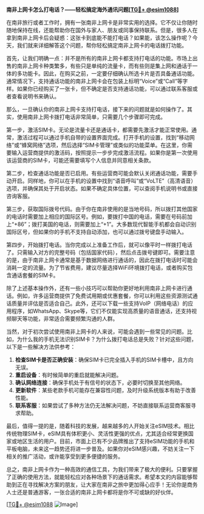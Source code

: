 **南非上网卡怎么打电话？——轻松搞定海外通讯问题[[TG💪+ @esim1088](https://t.me/s/esim1088)]**

在南非旅行或者工作时，拥有一张南非上网卡是非常实用的选择。它不仅让你随时随地保持在线，还能帮助你在国外与家人、朋友或同事保持联系。但是，很多人在拿到南非上网卡后会疑惑：这张卡到底能不能打电话？如果能，该怎么操作呢？今天，我们就来详细解答这个问题，帮你轻松搞定南非上网卡的电话拨打功能。

首先，让我们明确一点：并不是所有的南非上网卡都支持打电话的功能。市场上出售的南非上网卡种类繁多，有些只是单纯的流量卡，而有些则是集上网和通话于一体的多功能卡。因此，在购买之前，一定要仔细确认所选卡片是否具备通话功能。通常情况下，支持通话功能的南非上网卡会在包装上标明“Voice”或“Call”等字样。如果你已经购买了一张卡，但不确定是否支持通话功能，可以通过联系客服或者查看说明书来确认。

那么，一旦确认你的南非上网卡支持打电话，接下来的问题就是如何操作了。其实，使用南非上网卡拨打电话非常简单，只需要几个步骤即可完成。

第一步，激活SIM卡。无论是流量卡还是通话卡，都需要先激活才能正常使用。通常，激活过程可以通过手机自带的设置界面完成。打开手机的设置，找到“移动网络”或“蜂窝网络”选项，然后选择“SIM卡管理”或类似的功能菜单。在这里，你需要输入运营商提供的激活码，按照提示一步步完成激活流程。如果你是第一次使用该运营商的SIM卡，可能还需要填写个人信息并同意相关条款。

第二步，检查通话功能是否已启用。有些运营商可能会默认关闭通话功能，需要手动开启。同样地，你可以在手机的设置中找到“语音呼叫”或“VoLTE”（高清语音）选项，并确保其处于开启状态。如果不确定具体位置，可以查阅手机说明书或直接咨询客服。

第三步，获取国际拨号代码。由于你在南非使用的是当地号码，所以拨打其他国家的电话时需要加上相应的国际区号。例如，要拨打中国的电话，需要在号码前加上“+86”；拨打美国的电话，则需要加上“+1”。大多数现代智能手机都会自动识别国际区号，但如果你的手机不支持自动添加，也可以通过拨号键盘手动输入。

第四步，开始拨打电话。当你完成以上准备工作后，就可以像平时一样拨打电话了。只需输入对方的完整号码（包括国家代码），然后点击拨号键即可。需要注意的是，由于南非上网卡通常是基于数据网络进行通话的，因此在拨打电话时可能会消耗一定的流量。为了节省费用，建议尽量选择WiFi环境拨打电话，或者购买包含通话套餐的SIM卡。

除了上述基本操作外，还有一些小技巧可以帮助你更好地利用南非上网卡进行通话。例如，许多运营商提供了免费试用期或优惠套餐，你可以利用这些资源测试通话质量并评估是否适合自己。此外，还可以下载一些支持VoIP（网络电话）的应用程序，如WhatsApp、Skype等，它们不仅能实现高质量的语音通话，还支持视频聊天等功能，非常适合需要频繁沟通的人群。

当然，对于初次尝试使用南非上网卡的人来说，可能会遇到一些常见的问题。比如，为什么我的手机无法识别SIM卡？为什么拨打电话总是失败？针对这些问题，以下是一些解决方法供参考：

1. **检查SIM卡是否正确安装**：确保SIM卡已完全插入手机的SIM卡槽中，且方向无误。
2. **重启设备**：有时候简单的重启就能解决问题。
3. **确认网络连接**：确保手机处于有信号的状态下，必要时切换至其他网络。
4. **更新软件**：某些老款手机可能存在兼容性问题，及时升级系统版本有助于改善性能。
5. **联系客服**：如果尝试了多种方法仍无法解决问题，不妨直接联系运营商客服寻求帮助。

最后，值得一提的是，随着科技的发展，越来越多的人开始关注eSIM技术。相比传统物理SIM卡，eSIM具有体积更小、灵活性更强的优点，尤其适合经常更换国家或地区生活的用户。目前，市面上已有不少品牌推出了支持eSIM功能的手机和平板电脑，未来这一趋势还将进一步普及。如果你对eSIM感兴趣，不妨关注一下相关的推广活动，或许能享受到更多便捷的服务。

总之，南非上网卡作为一种高效的通信工具，为我们带来了极大的便利。只要掌握了正确的使用方法，就能轻松应对各种场景下的通话需求。希望本文的内容能够帮助到正在寻找解决方案的朋友，让大家在南非之旅中更加得心应手！无论你是商务人士还是普通游客，一张合适的南非上网卡都将是你不可或缺的好伙伴。

[[TG💪+ @esim1088](https://t.me/s/esim1088) ![Image](https://i.postimg.cc/4NQfJmqS/Snipaste-2025-05-13-00-14-12.png)]